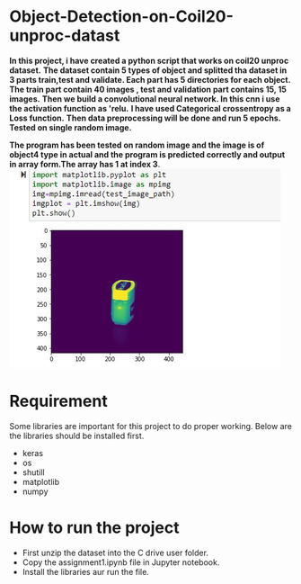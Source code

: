 # Object-Detection-on-Coil20-unproc-datast
**In this project, i have created a python script that works on coil20 unproc dataset.**
**The dataset contain 5 types of object and splitted tha dataset in 3 parts train,test and validate. Each part has 5 directories for each object.**
**The train part contain 40 images , test and validation part contains 15, 15 images.**
**Then we build a convolutional neural network. In this cnn i use the activation function as 'relu.**
**I have used Categorical crossentropy as a  Loss function.**
**Then data preprocessing will be done and run 5 epochs.**
**Tested on single random image.**

**The program has been tested on random image and the image is of object4 type in actual and the program is predicted correctly and output in array form.The  array has 1 at index 3**.
![Sample image](assets/o2.jpg)


# Requirement
Some libraries are important for this project to do proper working. Below are the libraries should be installed first.
- keras
- os
- shutill
- matplotlib
- numpy

# How to run the project
- First unzip the dataset into the C drive user folder.
- Copy the assignment1.ipynb file in Jupyter notebook.
- Install the libraries aur run the file.

